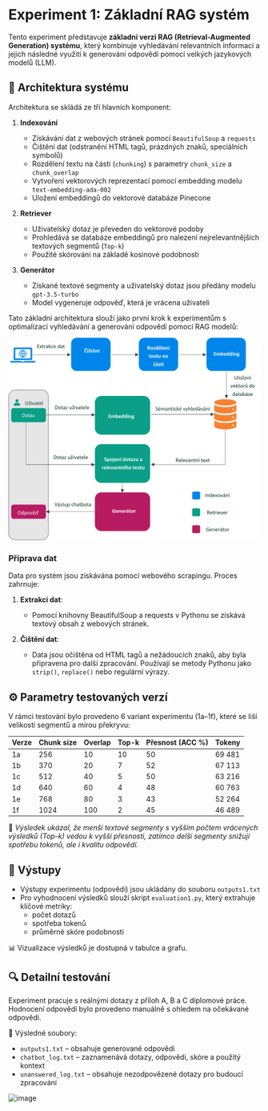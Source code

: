 # Experiment 1: Základní RAG systém

Tento experiment představuje **základní verzi RAG (Retrieval-Augmented Generation) systému**, který kombinuje vyhledávání relevantních informací a jejich následné využití k generování odpovědí pomocí velkých jazykových modelů (LLM).
## 🧩 Architektura systému
Architektura se skládá ze tří hlavních komponent:

1. **Indexování**  
   - Získávání dat z webových stránek pomocí `BeautifulSoup` a `requests`
   - Čištění dat (odstranění HTML tagů, prázdných znaků, speciálních symbolů)
   - Rozdělení textu na části (`chunking`) s parametry `chunk_size` a `chunk_overlap`
   - Vytvoření vektorových reprezentací pomocí embedding modelu `text-embedding-ada-002`
   - Uložení embeddingů do vektorové databáze Pinecone

2. **Retriever**  
   - Uživatelský dotaz je převeden do vektorové podoby
   - Prohledává se databáze embeddingů pro nalezení nejrelevantnějších textových segmentů (`Top-k`)
   - Použité skórování na základě kosinové podobnosti

3. **Generátor**  
   - Získané textové segmenty a uživatelský dotaz jsou předány modelu `gpt-3.5-turbo`
   - Model vygeneruje odpověď, která je vrácena uživateli

Tato základní architektura slouží jako první krok k experimentům s optimalizací vyhledávání a generování odpovědí pomocí RAG modelů:

![Architecture Experiment 1](./arch_exp1.png)

### Příprava dat

Data pro systém jsou získávána pomocí webového scrapingu. Proces zahrnuje:

1. **Extrakci dat**:  
   - Pomocí knihovny BeautifulSoup a requests v Pythonu se získává textový obsah z webových stránek.

2. **Čištění dat**:  
   - Data jsou očištěna od HTML tagů a nežádoucích znaků, aby byla připravena pro další zpracování. Používají se metody Pythonu jako `strip()`, `replace()` nebo regulární výrazy.
  

## ⚙️ Parametry testovaných verzí

V rámci testování bylo provedeno 6 variant experimentu (1a–1f), které se liší velikostí segmentů a mírou překryvu:

| Verze | Chunk size | Overlap | Top-k | Přesnost (ACC %) | Tokeny |
|-------|------------|---------|-------|------------------|--------|
| 1a    | 256        | 10      | 10    | 50               | 69 481 |
| 1b    | 370        | 20      | 7     | 52               | 67 113 |
| 1c    | 512        | 40      | 5     | 50               | 63 216 |
| 1d    | 640        | 60      | 4     | 48               | 60 763 |
| 1e    | 768        | 80      | 3     | 43               | 52 264 |
| 1f    | 1024       | 100     | 2     | 45               | 46 489 |

🧠 *Výsledek ukázal, že menší textové segmenty s vyšším počtem vrácených výsledků (Top-k) vedou k vyšší přesnosti, zatímco delší segmenty snižují spotřebu tokenů, ale i kvalitu odpovědí.*

## 📁 Výstupy

- Výstupy experimentu (odpovědi) jsou ukládány do souboru `outputs1.txt`
- Pro vyhodnocení výsledků slouží skript `evaluation1.py`, který extrahuje klíčové metriky:
  - počet dotazů
  - spotřeba tokenů
  - průměrné skóre podobnosti

📊 Vizualizace výsledků je dostupná v tabulce a grafu.

## 🔍 Detailní testování

Experiment pracuje s reálnými dotazy z příloh A, B a C diplomové práce. Hodnocení odpovědí bylo provedeno manuálně s ohledem na očekávané odpovědi.

📁 Výsledné soubory:
- `outputs1.txt` – obsahuje generované odpovědi
- `chatbot_log.txt` – zaznamenává dotazy, odpovědi, skóre a použitý kontext
- `unanswered_log.txt` – obsahuje nezodpovězené dotazy pro budoucí zpracování
  
 ![image](https://github.com/user-attachments/assets/c69ce3b0-e5a4-42f5-857d-9ca3615b05b6)

